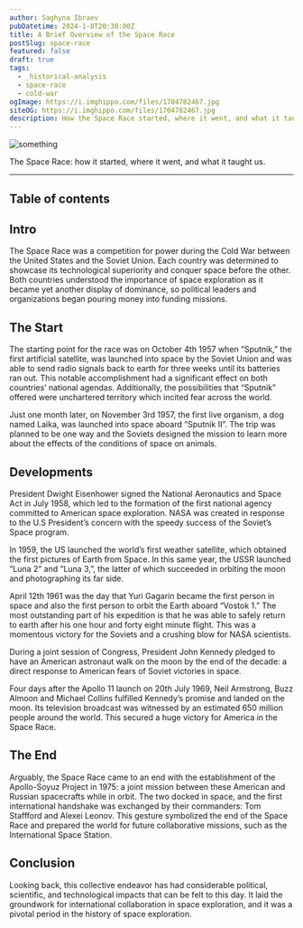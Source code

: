 ```yaml
---
author: Saghyna Ibraev
pubDatetime: 2024-1-8T20:30:00Z
title: A Brief Overview of the Space Race
postSlug: space-race
featured: false
draft: true
tags:
  - _historical-analysis
  - space-race
  - cold-war
ogImage: https://i.imghippo.com/files/1704782467.jpg
siteOG: https://i.imghippo.com/files/1704782467.jpg
description: How the Space Race started, where it went, and what it taught us.
---
```


<img src="https://i.imghippo.com/files/1704782467.jpg" alt="something">

The Space Race: how it started, where it went, and what it taught us.

---

## Table of contents

## Intro

The Space Race was a competition for power during the Cold War between the United States and the Soviet Union. Each country was determined to showcase its technological superiority and conquer space before the other. Both countries understood the importance of space exploration as it became yet another display of dominance, so political leaders and organizations began pouring money into funding missions.

## The Start

The starting point for the race was on October 4th 1957 when “Sputnik,” the first artificial satellite, was launched into space by the Soviet Union and was able to send radio signals back to earth for three weeks until its batteries ran out. This notable accomplishment had a significant effect on both countries’ national agendas. Additionally, the possibilities that “Sputnik” offered were unchartered territory which incited fear across the world.

Just one month later, on November 3rd 1957, the first live organism, a dog named Laika, was launched into space aboard “Sputnik II”. The trip was planned to be one way and the Soviets designed the mission to learn more about the effects of the conditions of space on animals.

## Developments

President Dwight Eisenhower signed the National Aeronautics and Space Act in July 1958, which led to the formation of the first national agency committed to American space exploration. NASA was created in response to the U.S President’s concern with the speedy success of the Soviet’s Space program.

In 1959, the US launched the world’s first weather satellite, which obtained the first pictures of Earth from Space. In this same year, the USSR launched “Luna 2” and “Luna 3,”, the latter of which succeeded in orbiting the moon and photographing its far side.

April 12th 1961 was the day that Yuri Gagarin became the first person in space and also the first person to orbit the Earth aboard “Vostok 1.” The most outstanding part of his expedition is that he was able to safely return to earth after his one hour and forty eight minute flight. This was a momentous victory for the Soviets and a crushing blow for NASA scientists.

During a joint session of Congress, President John Kennedy pledged to have an American astronaut walk on the moon by the end of the decade: a direct response to American fears of Soviet victories in space.

Four days after the Apollo 11 launch on 20th July 1969, Neil Armstrong, Buzz Almoon and Michael Collins fulfilled Kennedy’s promise and landed on the moon. Its television broadcast was witnessed by an estimated 650 million people around the world. This secured a huge victory for America in the Space Race.

## The End

Arguably, the Space Race came to an end with the establishment of the Apollo-Soyuz Project in 1975: a joint mission between these American and Russian spacecrafts while in orbit. The two docked in space, and the first international handshake was exchanged by their commanders: Tom Staffford and Alexei Leonov. This gesture symbolized the end of the Space Race and prepared the world for future collaborative missions, such as the International Space Station.

## Conclusion

Looking back, this collective endeavor has had considerable political, scientific, and technological impacts that can be felt to this day. It laid the groundwork for international collaboration in space exploration, and it was a pivotal period in the history of space exploration.
